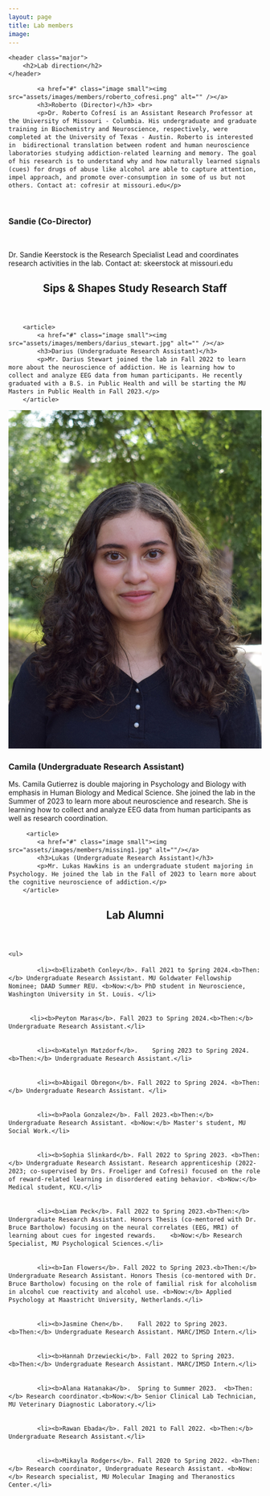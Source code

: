 ```yaml
---
layout: page
title: Lab members
image: 
---
```

<section>

	<header class="major">
		<h2>Lab direction</h2>
	</header>
	
	
<div class="features">

		
<article>

			<a href="#" class="image small"><img src="assets/images/members/roberto_cofresi.png" alt="" /></a>
			<h3>Roberto (Director)</h3> <br>
			<p>Dr. Roberto Cofresí is an Assistant Research Professor at the University of Missouri - Columbia. His undergraduate and graduate training in Biochemistry and Neuroscience, respectively, were completed at the University of Texas - Austin. Roberto is interested in  bidirectional translation between rodent and human neuroscience laboratories studying addiction-related learning and memory. The goal of his research is to understand why and how naturally learned signals (cues) for drugs of abuse like alcohol are able to capture attention, impel approach, and promote over-consumption in some of us but not others. Contact at: cofresir at missouri.edu</p>

</article>


<article>
			<a href="#" class="image small"><img src="assets/images/members/missing1.png" alt="" /></a>
			<h3>Sandie (Co-Director)</h3> <br>
			<p>Dr. Sandie Keerstock is the Research Specialist Lead and coordinates research activities in the lab. Contact at: skeerstock at missouri.edu</p>

</article>

</div>


</section>
		
		
		
		
<section>
	<header class="major">
		<h2>Sips & Shapes Study Research Staff </h2>
	</header>
	
<div class="posts">
	
		<article>
			<a href="#" class="image small"><img src="assets/images/members/darius_stewart.jpg" alt="" /></a>
			<h3>Darius (Undergraduate Research Assistant)</h3>
			<p>Mr. Darius Stewart joined the lab in Fall 2022 to learn more about the neuroscience of addiction. He is learning how to collect and analyze EEG data from human participants. He recently graduated with a B.S. in Public Health and will be starting the MU Masters in Public Health in Fall 2023.</p>
		</article>


  <article>
			<a href="#" class="image small"><img src="assets/images/members/Professional_Headshot_Camila.jpg" alt=""/></a>
			<h3>Camila (Undergraduate Research Assistant)</h3>
			<p>Ms. Camila Gutierrez is double majoring in Psychology and Biology with emphasis in Human Biology and Medical Science. She joined the lab in the Summer of 2023 to learn more about neuroscience and research. She is learning how to collect and analyze EEG data from human participants as well as research coordination.</p>
		</article>
	
  
		 <article>
			<a href="#" class="image small"><img src="assets/images/members/missing1.jpg" alt=""/></a>
			<h3>Lukas (Undergraduate Research Assistant)</h3>
			<p>Mr. Lukas Hawkins is an undergraduate student majoring in Psychology. He joined the lab in the Fall of 2023 to learn more about the cognitive neuroscience of addiction.</p>
		</article>
			
		

</div>
</section>





		
<section>
	<header class="major">
		<h2>Lab Alumni </h2>
	</header>
	
	<ul>

			<li><b>Elizabeth Conley</b>. Fall 2021 to Spring 2024.<b>Then:</b> Undergraduate Research Assistant. MU Goldwater Fellowship Nominee; DAAD Summer REU. <b>Now:</b> PhD student in Neuroscience, Washington University in St. Louis. </li>
		
		
		  <li><b>Peyton Maras</b>. Fall 2023 to Spring 2024.<b>Then:</b> Undergraduate Research Assistant.</li>
		
			
			<li><b>Katelyn Matzdorf</b>.	Spring 2023 to Spring 2024.	<b>Then:</b> Undergraduate Research Assistant.</li>
			
		
			<li><b>Abigail Obregon</b>.	Fall 2022 to Spring 2024. <b>Then:</b> Undergraduate Research Assistant. </li>
			
		
			<li><b>Paola Gonzalez</b>. Fall 2023.<b>Then:</b> Undergraduate Research Assistant.	<b>Now:</b> Master's student, MU Social Work.</li>
			
					
			<li><b>Sophia Slinkard</b>. Fall 2022 to Spring 2023. <b>Then:</b> Undergraduate Research Assistant. Research apprenticeship (2022-2023; co-supervised by Drs. Froeliger and Cofresi) focused on the role of reward-related learning in disordered eating behavior. <b>Now:</b> Medical student, KCU.</li>
			
			
			<li><b>Liam Peck</b>. Fall 2022 to Spring 2023.<b>Then:</b> Undergraduate Research Assistant. Honors Thesis (co-mentored with Dr. Bruce Bartholow) focusing on the neural correlates (EEG, MRI) of learning about cues for ingested rewards.	<b>Now:</b> Research Specialist, MU Psychological Sciences.</li>
			
			
			<li><b>Ian Flowers</b>.	Fall 2022 to Spring 2023.<b>Then:</b> Undergraduate Research Assistant. Honors Thesis (co-mentored with Dr. Bruce Bartholow) focusing on the role of familial risk for alcoholism in alcohol cue reactivity and alcohol use. <b>Now:</b> Applied Psychology at Maastricht University, Netherlands.</li>
			
			
			<li><b>Jasmine Chen</b>.	Fall 2022 to Spring 2023.	<b>Then:</b> Undergraduate Research Assistant. MARC/IMSD Intern.</li>
			
			
			<li><b>Hannah Drzewiecki</b>. Fall 2022 to Spring 2023. <b>Then:</b> Undergraduate Research Assistant. MARC/IMSD Intern.</li>
			
			
			<li><b>Alana Hatanaka</b>.	Spring to Summer 2023.	<b>Then:</b> Research coordinator.<b>Now:</b> Senior Clinical Lab Technician, MU Veterinary Diagnostic Laboratory.</li>
			
			
			<li><b>Rawan Ebada</b>.	Fall 2021 to Fall 2022.	<b>Then:</b> Undergraduate Research Assistant.</li>
			
			
			<li><b>Mikayla Rodgers</b>. Fall 2020 to Spring 2022. <b>Then:</b> Research coordinator, Undergraduate Research Assistant. <b>Now:</b> Research specialist, MU Molecular Imaging and Theranostics Center.</li>
			
</ul>

</section>


